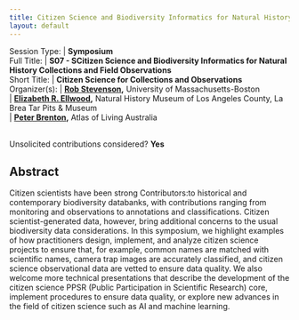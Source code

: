 ```yaml
---
title: Citizen Science and Biodiversity Informatics for Natural History Collections and Field Observations
layout: default
---
```


Session Type: | **Symposium**  
Full Title:   | **S07 - SCitizen Science and Biodiversity Informatics for Natural History Collections and Field Observations**  
Short Title:  | **Citizen Science for Collections and Observations**  
Organizer(s): | **[Rob Stevenson](rdstevenson10@gmail.com),** University of Massachusetts-Boston  
              | **[Elizabeth R. Ellwood](lellwood@tarpits.org),** Natural History Museum of Los Angeles County, La Brea Tar Pits & Museum  
              | **[Peter Brenton](Peter.Brenton@csiro.au),** Atlas of Living Australia  


<p><br />Unsolicited contributions considered? <strong>Yes</strong></p>
 
<!--
Number of 80 minute sessions requested. We will accommodate requests of more than one session as space and time allows. Individual talks may be 10 or 20 minutes in duration, subject to the number of Contributors:approved for any given session.  We are requesting 2, 80-minute sessions.
-->


## Abstract  

Citizen scientists have been strong Contributors:to historical and contemporary biodiversity databanks, with contributions ranging from monitoring and observations to annotations and classifications. Citizen scientist-generated data, however, bring additional concerns to the usual biodiversity data considerations. In this symposium, we highlight examples of how practitioners design, implement, and analyze citizen science projects to ensure that, for example, common names are matched with scientific names, camera trap images are accurately classified, and citizen science observational data are vetted to ensure data quality.  We also welcome more technical presentations that describe the development of the citizen science PPSR (Public Participation in Scientific Research) core, implement procedures to ensure data quality, or explore new advances in the field of citizen science such as AI and machine learning.

